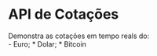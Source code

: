 <h1>API de Cotações</h1>
<div>
Demonstra as cotações em tempo reals do:
 </div>
 - Euro;
 * Dolar;
 * Bitcoin


  
